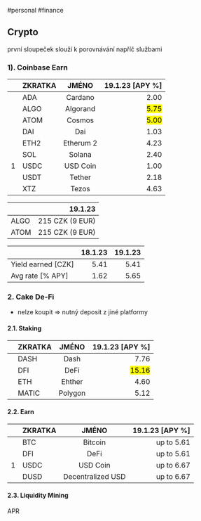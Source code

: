 
#personal #finance
## Crypto

první sloupeček slouží k porovnávání napříč službami

### 1). Coinbase Earn

|       | ZKRATKA |   JMÉNO   |   19.1.23 [APY %] |
| :---: | :------ | :-------: | ----------------: |
|       | ADA     |  Cardano  |              2.00 |
|       | ALGO    | Algorand  | <mark>5.75</mark> |
|       | ATOM    |  Cosmos   | <mark>5.00</mark> |
|       | DAI     |    Dai    |              1.03 |
|       | ETH2    | Etherum 2 |              4.23 |
|       | SOL     |  Solana   |              2.40 |
|   1   | USDC    | USD Coin  |              1.00 |
|       | USDT    |  Tether   |              2.18 |
|       | XTZ     |   Tezos   |              4.63 |

|      |         19.1.23 |
| :--- | --------------: |
| ALGO | 215 CZK (9 EUR) |
| ATOM | 215 CZK (9 EUR) |

|                      | 18.1.23 | 19.1.23 |
| :------------------- | ------: | ------: |
| Yield earned [CZK]   |    5.41 |    5.41 |
| Avg rate     [% APY] |    1.62 |    5.65 |

### 2. Cake De-Fi

- nelze koupit => nutný deposit z jiné platformy

#### 2.1. Staking

|       | ZKRATKA |  JMÉNO  |   19.1.23 [APY %] |
| :---: | :------ | :-----: | ----------------: |
|       | DASH    |  Dash   |              7.76 |
|       | DFI     |  DeFi   | <mark>15.16</mark> |
|       | ETH     | Ehther  |              4.60 |
|       | MATIC   | Polygon |              5.12 |

#### 2.2. Earn

|       | ZKRATKA |       JMÉNO       | 19.1.23 [APY %] |
| :---: | :------ | :---------------: | --------------: |
|       | BTC     |      Bitcoin      |      up to 5.61 |
|       | DFI     |       DeFi        |      up to 5.61 |
|   1   | USDC    |     USD Coin      |      up to 6.67 |
|       | DUSD    | Decentralized USD |      up to 6.67 |

#### 2.3. Liquidity Mining

APR

